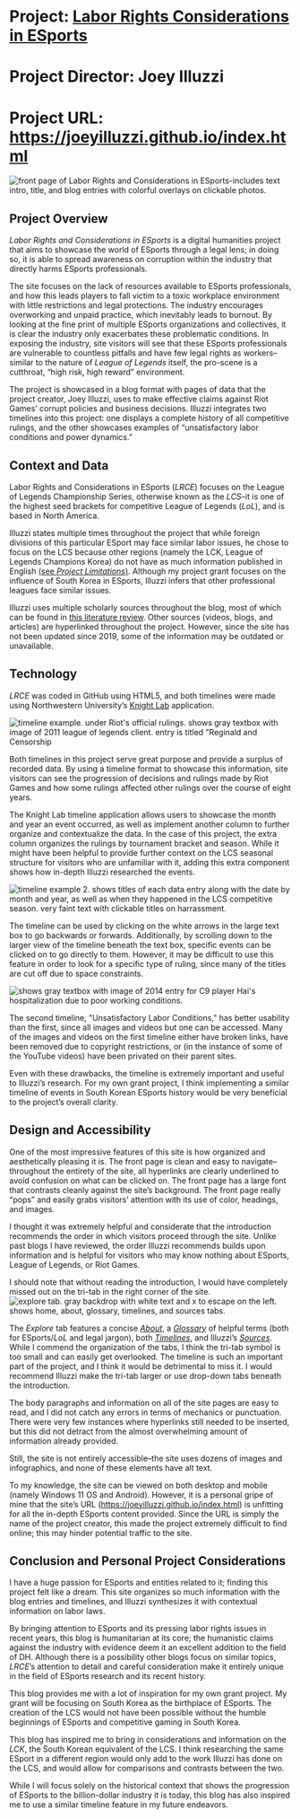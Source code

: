# Project: [Labor Rights Considerations in ESports](https://joeyilluzzi.github.io/index.html)
# Project Director: Joey Illuzzi
# Project URL: https://joeyilluzzi.github.io/index.html

![front page of Labor Rights and Considerations in ESports-includes text intro, title, and blog entries with colorful overlays on clickable photos.](https://user-images.githubusercontent.com/112140314/196701109-498c11fd-cb0c-4332-8fb7-c9c3201fac69.png)


## Project Overview

*Labor Rights and Considerations in ESports* is a digital humanities project that aims to showcase the world of ESports through a legal lens; in doing so, it is able to spread awareness on corruption within the industry that directly harms ESports professionals. 

The site focuses on the lack of resources available to ESports professionals, and how this leads players to fall victim to a toxic workplace environment with little restrictions and legal protections. The industry encourages overworking and unpaid practice, which inevitably leads to burnout. By looking at the fine print of multiple ESports organizations and collectives, it is clear the industry only exacerbates these problematic conditions. In exposing the industry, site visitors will see that these ESports professionals are vulnerable to countless pitfalls and have few legal rights as workers–similar to the nature of *League of Legends* itself, the pro-scene is a cutthroat, “high risk, high reward” environment. 

The project is showcased in a blog format with pages of data that the project creator, Joey Illuzzi, uses to make effective claims against Riot Games’ corrupt policies and business decisions. Illuzzi integrates two timelines into this project: one displays a complete history of all competitive rulings, and the other showcases examples of “unsatisfactory labor conditions and power dynamics.” 


## Context and Data

Labor Rights and Considerations in ESports (*LRCE*) focuses on the League of Legends Championship Series, otherwise known as the *LCS*–it is one of the highest seed brackets for competitive League of Legends (*LoL*), and is based in North America. 

Illuzzi states multiple times throughout the project that while foreign divisions of this particular ESport may face similar labor issues, he chose to focus on the LCS because other regions (namely the LCK, League of Legends Champions Korea) do not have as much information published in English [(see *Project Limitations*)](https://joeyilluzzi.github.io/future.html). Although my project grant focuses on the influence of South Korea in ESports, Illuzzi infers that other professional leagues face similar issues.

Illuzzi uses multiple scholarly sources throughout the blog, most of which can be found in [this literature review](https://drive.google.com/file/d/1VW16qG9pJhrfGzhiNR4CSomrPc0bFkxi/view). Other sources (videos, blogs, and articles) are hyperlinked throughout the project. However, since the site has not been updated since 2019, some of the information may be outdated or unavailable.


## Technology

*LRCE* was coded in GitHub using HTML5, and both timelines were made using Northwestern University’s [Knight Lab](https://timeline.knightlab.com) application.

![timeline example. under Riot's official rulings. shows gray textbox with image of 2011 league of legends client. entry is titled "Reginald and Censorship](https://user-images.githubusercontent.com/112140314/197422082-18658120-c4ad-4d29-8d0d-600af12353fc.png)
 

Both timelines in this project serve great purpose and provide a surplus of recorded data. By using a timeline format to showcase this information, site visitors can see the progression of decisions and rulings made by Riot Games and how some rulings affected other rulings over the course of eight years. 

The Knight Lab timeline application allows users to showcase the month and year an event occurred, as well as implement another column to further organize and contextualize the data. In the case of this project, the extra column organizes the rulings by tournament bracket and season. While it might have been helpful to provide further context on the LCS seasonal structure for visitors who are unfamiliar with it, adding this extra component shows how in-depth Illuzzi researched the events. 

![timeline example 2. shows titles of each data entry along with the date by month and year, as well as when they happened in the LCS competitive season. very faint text with clickable titles on harrassment.](https://user-images.githubusercontent.com/112140314/197422166-84e13620-ba36-48b1-9333-e70f29dcc4b9.png)


The timeline can be used by clicking on the white arrows in the large text box to go backwards or forwards. Additionally, by scrolling down to the larger view of the timeline beneath the text box, specific events can be clicked on to go directly to them. However, it may be difficult to use this feature in order to look for a specific type of ruling, since many of the titles are cut off due to space constraints. 

![shows gray textbox with image of 2014 entry for C9 player Hai's hospitalization due to poor working conditions.](https://user-images.githubusercontent.com/112140314/197422444-60c934e0-03c4-499c-9e8d-5b07f045e207.png)


The second timeline, "Unsatisfactory Labor Conditions," has better usability than the first, since all images and videos but one can be accessed. Many of the images and videos on the first timeline either have broken links, have been removed due to copyright restrictions, or (in the instance of some of the YouTube videos) have been privated on their parent sites. 

Even with these drawbacks, the timeline is extremely important and useful to Illuzzi’s research. For my own grant project, I think implementing a similar timeline of events in South Korean ESports history would be very beneficial to the project’s overall clarity. 


## Design and Accessibility

One of the most impressive features of this site is how organized and aesthetically pleasing it is. The front page is clean and easy to navigate–throughout the entirety of the site, all hyperlinks are clearly underlined to avoid confusion on what can be clicked on. The front page has a large font that contrasts cleanly against the site’s background. The front page really “pops” and easily grabs visitors’ attention with its use of color, headings, and images. 

I thought it was extremely helpful and considerate that the introduction recommends the order in which visitors proceed through the site. Unlike past blogs I have reviewed, the order Illuzzi recommends builds upon information and is helpful for visitors who may know nothing about ESports, League of Legends, or Riot Games. 

I should note that without reading the introduction, I would have completely missed out on the tri-tab in the right corner of the site. 
![explore tab. gray backdrop with white text and x to escape on the left. shows home, about, glossary, timelines, and sources tabs.](https://user-images.githubusercontent.com/112140314/197422007-89b4a5a3-57e0-4434-9736-eee8e15187dd.png)


The *Explore* tab features a concise [*About*](https://joeyilluzzi.github.io/about.html), a [*Glossary*](https://joeyilluzzi.github.io/glossary.html) of helpful terms (both for ESports/*LoL* and legal jargon), both [*Timelines*](https://joeyilluzzi.github.io/timeline.html), and Illuzzi’s [*Sources*](https://joeyilluzzi.github.io/sources.html). While I commend the organization of the tabs, I think the tri-tab symbol is too small and can easily get overlooked. The timeline is such an important part of the project, and I think it would be detrimental to miss it. I would recommend Illuzzi make the tri-tab larger or use drop-down tabs beneath the introduction. 

The body paragraphs and information on all of the site pages are easy to read, and I did not catch any errors in terms of mechanics or punctuation. There were very few instances where hyperlinks still needed to be inserted, but this did not detract from the almost overwhelming amount of information already provided. 

Still, the site is not entirely accessible–the site uses dozens of images and infographics, and none of these elements have alt text. 

To my knowledge, the site can be viewed on both desktop and mobile (namely Windows 11 OS and Android). However, it is a personal gripe of mine that the site’s URL (https://joeyilluzzi.github.io/index.html) is unfitting for all the in-depth ESports content provided. Since the URL is simply the name of the project creator, this made the project extremely difficult to find online; this may hinder potential traffic to the site.


## Conclusion and Personal Project Considerations

I have a huge passion for ESports and entities related to it; finding this project felt like a dream. This site organizes so much information with the blog entries and timelines, and Illuzzi synthesizes it with contextual information on labor laws. 

By bringing attention to ESports and its pressing labor rights issues in recent years, this blog is humanitarian at its core; the humanistic claims against the industry with evidence deem it an excellent addition to the field of DH. Although there is a possibility other blogs focus on similar topics, *LRCE*’s attention to detail and careful consideration make it entirely unique in the field of ESports research and its recent history. 

This blog provides me with a lot of inspiration for my own grant project. My grant will be focusing on South Korea as the birthplace of ESports. The creation of the LCS would not have been possible without the humble beginnings of ESports and competitive gaming in South Korea. 

This blog has inspired me to bring in considerations and information on the *LCK*, the South Korean equivalent of the LCS. I think researching the same ESport in a different region would only add to the work Illuzzi has done on the LCS, and would allow for comparisons and contrasts between the two.

While I will focus solely on the historical context that shows the progression of ESports to the billion-dollar industry it is today, this blog has also inspired me to use a similar timeline feature in my future endeavors. 
